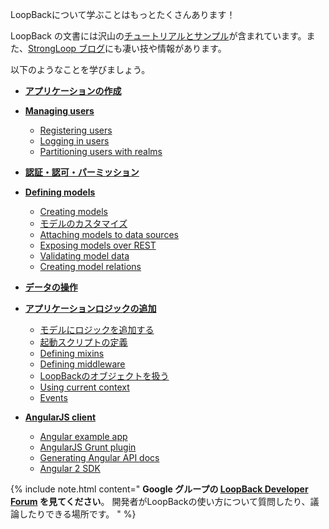 
LoopBackについて学ぶことはもっとたくさんあります！

LoopBack の文書には沢山の[チュートリアルとサンプル](Tutorials-and-examples)が含まれています。また、[StrongLoop ブログ](http://strongloop.com/strongblog)にも凄い技や情報があります。

以下のようなことを学びましょう。

*   **[アプリケーションの作成](Creating-an-application)**
*   **[Managing users](Managing-users)**
    *   [Registering users](Registering-users)
    *   [Logging in users](Logging-in-users)
    *   [Partitioning users with realms](Partitioning-users-with-realms)
*   **[認証・認可・パーミッション](Authentication-authorization-and-permissions.html)**
*   **[Defining models](Defining-models)**
    *   [Creating models](Creating-models)
    *   [モデルのカスタマイズ](Customizing-models)
    *   [Attaching models to data sources](Attaching-models-to-data-sources)
    *   [Exposing models over REST](Exposing-models-over-REST)
    *   [Validating model data](Validating-model-data)
    *   [Creating model relations](Creating-model-relations)
*   **[データの操作](Working-with-data)**
*   **[アプリケーションロジックの追加](Adding-application-logic)**
    *   [モデルにロジックを追加する](Adding-logic-to-models)
    *   [起動スクリプトの定義](Defining-boot-scripts)
    *   [Defining mixins](Defining-mixins)
    *   [Defining middleware](Defining-middleware)
    *   [LoopBackのオブジェクトを扱う](Working-with-LoopBack-objects)
    *   [Using current context](Using-current-context)
    *   [Events](Events)

*   **[AngularJS client](Create-AngularJS-client.html)**
    *   [Angular example app](Angular-example-app)
    *   [AngularJS Grunt plugin](AngularJS-Grunt-plugin)
    *   [Generating Angular API docs](Generating-Angular-API-docs)
    *   [Angular 2 SDK](Angular-2-SDK)

{% include note.html content="
**Google グループの [LoopBack Developer Forum](https://groups.google.com/forum/#!forum/loopbackjs) を見てください**。
開発者がLoopBackの使い方について質問したり、議論したりできる場所です。
" %}
